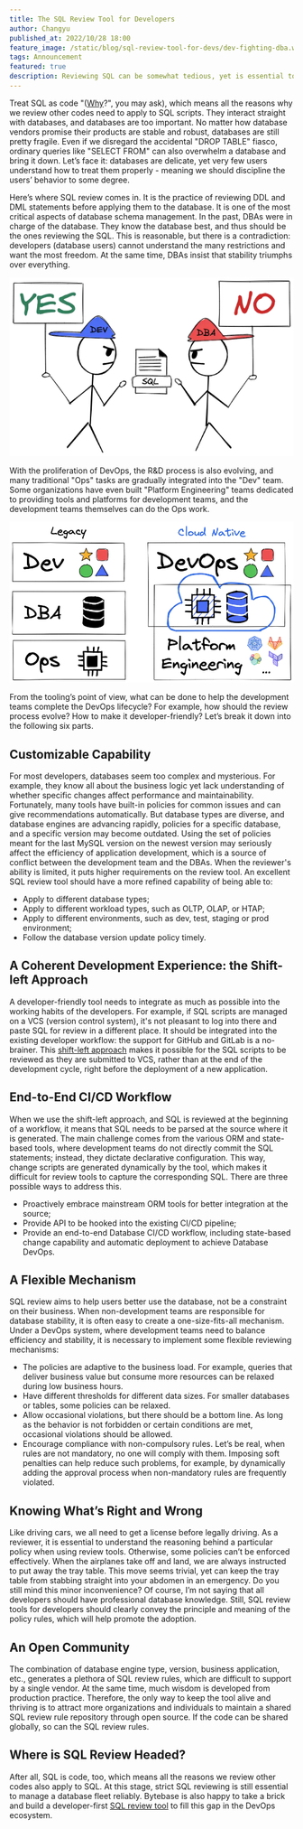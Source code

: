 ```yaml
---
title: The SQL Review Tool for Developers
author: Changyu
published_at: 2022/10/28 18:00
feature_image: /static/blog/sql-review-tool-for-devs/dev-fighting-dba.webp
tags: Announcement
featured: true
description: Reviewing SQL can be somewhat tedious, yet is essential to keep your database fleet reliable. At Bytebase, we are building a developer-first SQL review tool to empower the DevOps system.
---
```


Treat SQL as code "([Why](https://blog.devgenius.io/why-google-treats-sql-like-code-and-you-should-too-53f97925037e)?", you may ask), which means all the reasons why we review other codes need to apply to SQL scripts. They interact straight with databases, and databases are too important. No matter how database vendors promise their products are stable and robust, databases are still pretty fragile. Even if we disregard the accidental "DROP TABLE" fiasco, ordinary queries like "SELECT FROM" can also overwhelm a database and bring it down. Let’s face it: databases are delicate, yet very few users understand how to treat them properly - meaning we should discipline the users’ behavior to some degree.

Here’s where SQL review comes in. It is the practice of reviewing DDL and DML statements before applying them to the database. It is one of the most critical aspects of database schema management. In the past, DBAs were in charge of the database. They know the database best, and thus should be the ones reviewing the SQL. This is reasonable, but there is a contradiction: developers (database users) cannot understand the many restrictions and want the most freedom. At the same time, DBAs insist that stability triumphs over everything.

![_](/static/blog/sql-review-tool-for-devs/dev-fighting-dba.webp)

With the proliferation of DevOps, the R&D process is also evolving, and many traditional "Ops" tasks are gradually integrated into the "Dev" team. Some organizations have even built "Platform Engineering" teams dedicated to providing tools and platforms for development teams, and the development teams themselves can do the Ops work.

![_](/static/blog/sql-review-tool-for-devs/devops-view.webp)

From the tooling’s point of view, what can be done to help the development teams complete the DevOps lifecycle? For example, how should the review process evolve? How to make it developer-friendly? Let’s break it down into the following six parts.

## Customizable Capability

For most developers, databases seem too complex and mysterious.  For example, they know all about the business logic yet lack understanding of whether specific changes affect performance and maintainability. Fortunately, many tools have built-in policies for common issues and can give recommendations automatically. But database types are diverse, and database engines are advancing rapidly, policies for a specific database, and a specific version may become outdated. Using the set of policies meant for the last MySQL version on the newest version may seriously affect the efficiency of application development, which is a source of conflict between the development team and the DBAs. When the reviewer's ability is limited, it puts higher requirements on the review tool. An excellent SQL review tool should have a more refined capability of being able to:

- Apply to different database types;
- Apply to different workload types, such as OLTP, OLAP, or HTAP;
- Apply to different environments, such as dev, test, staging or prod environment;
- Follow the database version update policy timely.

## A Coherent Development Experience: the Shift-left Approach

A developer-friendly tool needs to integrate as much as possible into the working habits of the developers. For example, if SQL scripts are managed on a VCS (version control system), it's not pleasant to log into there and paste SQL for review in a different place. It should be integrated into the existing developer workflow: the support for GitHub and GitLab is a no-brainer. This [shift-left approach](https://devopedia.org/shift-left) makes it possible for the SQL scripts to be reviewed as they are submitted to VCS, rather than at the end of the development cycle, right before the deployment of a new application. 

## End-to-End CI/CD Workflow

When we use the shift-left approach, and SQL is reviewed at the beginning of a workflow, it means that SQL needs to be parsed at the source where it is generated. The main challenge comes from the various ORM and state-based tools, where development teams do not directly commit the SQL statements; instead, they dictate declarative configuration. This way, change scripts are generated dynamically by the tool, which makes it difficult for review tools to capture the corresponding SQL. There are three possible ways to address this.

- Proactively embrace mainstream ORM tools for better integration at the source;
- Provide API to be hooked into the existing CI/CD pipeline;
- Provide an end-to-end Database CI/CD workflow, including state-based change capability and automatic deployment to achieve Database DevOps.

## A Flexible Mechanism

SQL review aims to help users better use the database, not be a constraint on their business. When non-development teams are responsible for database stability, it is often easy to create a one-size-fits-all mechanism. Under a DevOps system, where development teams need to balance efficiency and stability, it is necessary to implement some flexible reviewing mechanisms:

- The policies are adaptive to the business load. For example, queries that deliver business value but consume more resources can be relaxed during low business hours.
- Have different thresholds for different data sizes. For smaller databases or tables, some policies can be relaxed.
- Allow occasional violations, but there should be a bottom line. As long as the behavior is not forbidden or certain conditions are met, occasional violations should be allowed.
- Encourage compliance with non-compulsory rules. Let’s be real, when rules are not mandatory, no one will comply with them. Imposing soft penalties can help reduce such problems, for example, by dynamically adding the approval process when non-mandatory rules are frequently violated.

## Knowing What’s Right and Wrong

Like driving cars, we all need to get a license before legally driving. As a reviewer, it is essential to understand the reasoning behind a particular policy when using review tools. Otherwise, some policies can’t be enforced effectively. When the airplanes take off and land, we are always instructed to put away the tray table. This move seems trivial, yet can keep the tray table from stabbing straight into your abdomen in an emergency. Do you still mind this minor inconvenience? Of course, I’m not saying that all developers should have professional database knowledge. Still, SQL review tools for developers should clearly convey the principle and meaning of the policy rules, which will help promote the adoption.

## An Open Community

The combination of database engine type, version, business application, etc., generates a plethora of SQL review rules, which are difficult to support by a single vendor. At the same time, much wisdom is developed from production practice. Therefore, the only way to keep the tool alive and thriving is to attract more organizations and individuals to maintain a shared SQL review rule repository through open source. If the code can be shared globally, so can the SQL review rules.

## Where is SQL Review Headed?

After all, SQL is code, too, which means all the reasons we review other codes also apply to SQL. At this stage, strict SQL reviewing is still essential to manage a database fleet reliably. Bytebase is also happy to take a brick and build a developer-first [SQL review tool](/docs/sql-review/review-rules/supported-rules) to fill this gap in the DevOps ecosystem.
